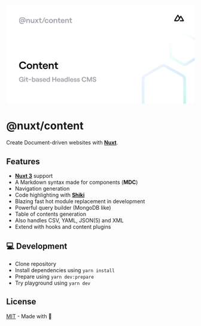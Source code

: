 [![nuxt-content](/docs/public/cover.png "@nuxt/content image")](https://content.nuxtjs.org)

# @nuxt/content

Create Document-driven websites with [**Nuxt**](https://v3.nuxtjs.org).

## Features

- [**Nuxt 3**](https://v3.nuxtjs.org) support
- A Markdown syntax made for components (**MDC**)
- Navigation generation
- Code highlighting with [**Shiki**](https://shikijs.github.io)
- Blazing fast hot module replacement in development
- Powerful query builder (MongoDB like)
- Table of contents generation
- Also handles CSV, YAML, JSON(5) and XML
- Extend with hooks and content plugins

## 💻 Development

- Clone repository
- Install dependencies using `yarn install`
- Prepare using `yarn dev:prepare`
- Try playground using `yarn dev`

## License

[MIT](./LICENSE) - Made with 💚
